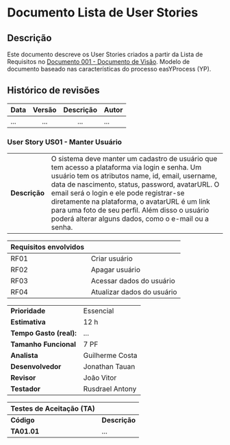 # Documento Lista de User Stories

## Descrição

Este documento descreve os User Stories criados a partir da Lista de Requisitos no [Documento 001 - Documento de Visão](docs/doc-visao.md). Modelo de documento baseado nas características do processo easYProcess (YP).

## Histórico de revisões

| Data       | Versão  | Descrição                                                                      | Autor           |
| :--------- | :-----: | :----------------------------------------------------------------------------: | :-------------- |
| ...        | ...     | ...                                                                            | ...             |

### User Story US01 - Manter Usuário

|               |                                                                |
| ------------- | :------------------------------------------------------------- |
| **Descrição** | O sistema deve manter um cadastro de usuário que tem acesso a plataforma via login e senha. Um usuário tem os atributos name, id, email, username, data de nascimento, status, password, avatarURL. O email será o login e ele pode registrar-se diretamente na plataforma, o avatarURL é um link para uma foto de seu perfil. Além disso o usuário poderá alterar alguns dados, como o e-mail ou a senha.  |

| **Requisitos envolvidos** |                            |
| ------------------------- | :------------------------- |
| RF01                      | Criar usuário              |
| RF02                      | Apagar usuário             |
| RF03                      | Acessar dados do usuário   |
| RF04                      | Atualizar dados do usuário |

|                           |                                     |
| ------------------------- | ----------------------------------- | 
| **Prioridade**            | Essencial                           | 
| **Estimativa**            | 12 h                                | 
| **Tempo Gasto (real):**   | ...                                 | 
| **Tamanho Funcional**     | 7 PF                                | 
| **Analista**              | Guilherme Costa                     | 
| **Desenvolvedor**         | Jonathan Tauan                      | 
| **Revisor**               | João Vitor                          | 
| **Testador**              | Rusdrael Antony                     | 


| Testes de Aceitação (TA) |                                           |
| ------------------------ | ----------------------------------------- |
| **Código**               | **Descrição**                             |
| **TA01.01**              | ...                                       |
